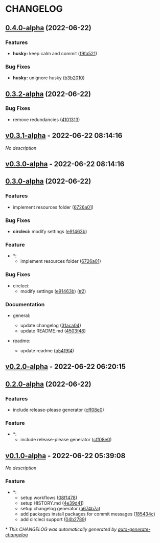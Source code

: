 # CHANGELOG

## [0.4.0-alpha](https://github.com/DorielRivalet/project-template/compare/v0.3.2-alpha...v0.4.0-alpha) (2022-06-22)


### Features

* **husky:** keep calm and commit ([f9fa521](https://github.com/DorielRivalet/project-template/commit/f9fa521311884afef04c8712b771c51195502612))


### Bug Fixes

* **husky:** unignore husky ([b3b2010](https://github.com/DorielRivalet/project-template/commit/b3b20100738fc97458111f55cfd6e3a271d2e122))

## [0.3.2-alpha](https://github.com/DorielRivalet/project-template/compare/v0.3.1-alpha...v0.3.2-alpha) (2022-06-22)


### Bug Fixes

* remove redundancies ([4101313](https://github.com/DorielRivalet/project-template/commit/41013137fc54ebf60c15afcddf5d22630d800364))

## [v0.3.1-alpha](https://github.com/DorielRivalet/project-template/releases/tag/v0.3.1-alpha) - 2022-06-22 08:14:16

*No description*

## [v0.3.0-alpha](https://github.com/DorielRivalet/project-template/releases/tag/v0.3.0-alpha) - 2022-06-22 08:14:16

## [0.3.0-alpha](https://github.com/DorielRivalet/project-template/compare/v0.2.0-alpha...v0.3.0-alpha) (2022-06-22)


### Features

* implement resources folder ([6726a01](https://github.com/DorielRivalet/project-template/commit/6726a012cc46a00f1bb117c34705735ae24afedd))


### Bug Fixes

* **circleci:** modify settings ([e91463b](https://github.com/DorielRivalet/project-template/commit/e91463bdaf3f8eee111ef1ff1b5d12f51f3f1fef))

### Feature

- *:
  - implement resources folder ([6726a01](https://github.com/DorielRivalet/project-template/commit/6726a012cc46a00f1bb117c34705735ae24afedd))

### Bug Fixes

- circleci:
  - modify settings ([e91463b](https://github.com/DorielRivalet/project-template/commit/e91463bdaf3f8eee111ef1ff1b5d12f51f3f1fef)) ([#2](https://github.com/DorielRivalet/project-template/pull/2))

### Documentation

- general:
  - update changelog ([31aca04](https://github.com/DorielRivalet/project-template/commit/31aca0412c07c30d8c10d0f985edb32b2fe4599f))
  - update README.md ([4503f48](https://github.com/DorielRivalet/project-template/commit/4503f4861f65937303bbc2177568c33442e63b6b))

- readme:
  - update readme ([b54f9f4](https://github.com/DorielRivalet/project-template/commit/b54f9f4c7cc5e6cd67782aaf2e2abee64c042da8))

## [v0.2.0-alpha](https://github.com/DorielRivalet/project-template/releases/tag/v0.2.0-alpha) - 2022-06-22 06:20:15

## [0.2.0-alpha](https://github.com/DorielRivalet/project-template/compare/v0.1.0-alpha...v0.2.0-alpha) (2022-06-22)


### Features

* include release-please generator ([cff08e0](https://github.com/DorielRivalet/project-template/commit/cff08e09ba9f1abe533c1d6544c288670f8c2f57))

### Feature

- *:
  - include release-please generator ([cff08e0](https://github.com/DorielRivalet/project-template/commit/cff08e09ba9f1abe533c1d6544c288670f8c2f57))

## [v0.1.0-alpha](https://github.com/DorielRivalet/project-template/releases/tag/v0.1.0-alpha) - 2022-06-22 05:39:08

*No description*

### Feature

- *:
  - setup workflows ([08f1478](https://github.com/DorielRivalet/project-template/commit/08f147859bb38d3f6eac44d37d8233dc03f37854))
  - setup HISTORY.md ([4e39d41](https://github.com/DorielRivalet/project-template/commit/4e39d4114ea206f0b5e76383ab1a0551aac190a6))
  - setup changelog generator ([a674b7a](https://github.com/DorielRivalet/project-template/commit/a674b7a27b45ad8664750ef1d21a240abf917170))
  - add packages
install packages for commit messages ([185434c](https://github.com/DorielRivalet/project-template/commit/185434cf16cfd9c7da9a72d2e44e2d6bdc093d1c))
  - add circleci support ([04b2789](https://github.com/DorielRivalet/project-template/commit/04b278907cce37c8564e78342e2998b9a8a03546))

\* *This CHANGELOG was automatically generated by [auto-generate-changelog](https://github.com/BobAnkh/auto-generate-changelog)*
